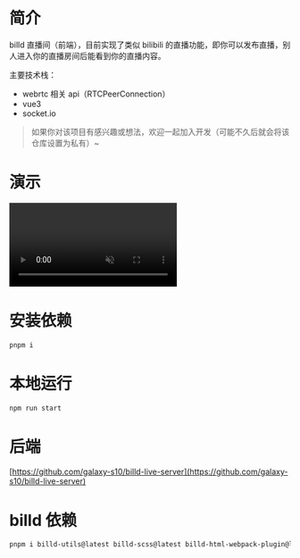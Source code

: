 # 简介

billd 直播间（前端），目前实现了类似 bilibili 的直播功能，即你可以发布直播，别人进入你的直播房间后能看到你的直播内容。

主要技术栈：

- webrtc 相关 api（RTCPeerConnection）
- vue3
- socket.io

> 如果你对该项目有感兴趣或想法，欢迎一起加入开发（可能不久后就会将该仓库设置为私有）~

# 演示

<div>
  <video
    src="https://project.hsslive.cn/billd_live.mp4"
    autoplay
    webkit-playsinline="true"
    playsinline
    x-webkit-airplay="allow"
    x5-video-player-type="h5"
    x5-video-player-fullscreen="true"
    x5-video-orientation="portraint"
    muted
    controls
  ></video>
</div>

# 安装依赖

```bash
pnpm i
```

# 本地运行

```bash
npm run start
```

# 后端

[https://github.com/galaxy-s10/billd-live-server](https://github.com/galaxy-s10/billd-live-server)

# billd 依赖

```bash
pnpm i billd-utils@latest billd-scss@latest billd-html-webpack-plugin@latest billd-deploy@latest
```
